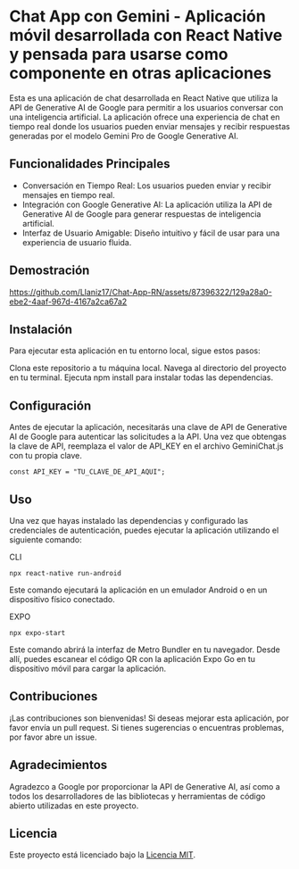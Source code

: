 # Chat App con Gemini - Aplicación móvil desarrollada con React Native y pensada para usarse como componente en otras aplicaciones 
Esta es una aplicación de chat desarrollada en React Native que utiliza la API de Generative AI de Google para permitir a los usuarios conversar con una inteligencia artificial. La aplicación ofrece una experiencia de chat en tiempo real donde los usuarios pueden enviar mensajes y recibir respuestas generadas por el modelo Gemini Pro de Google Generative AI.

## Funcionalidades Principales
- Conversación en Tiempo Real: Los usuarios pueden enviar y recibir mensajes en tiempo real.
- Integración con Google Generative AI: La aplicación utiliza la API de Generative AI de Google para generar respuestas de inteligencia artificial.
- Interfaz de Usuario Amigable: Diseño intuitivo y fácil de usar para una experiencia de usuario fluida.

## Demostración


https://github.com/Llaniz17/Chat-App-RN/assets/87396322/129a28a0-ebe2-4aaf-967d-4167a2ca67a2



## Instalación
Para ejecutar esta aplicación en tu entorno local, sigue estos pasos:

Clona este repositorio a tu máquina local.
Navega al directorio del proyecto en tu terminal.
Ejecuta npm install para instalar todas las dependencias.

## Configuración
Antes de ejecutar la aplicación, necesitarás una clave de API de Generative AI de Google para autenticar las solicitudes a la API. Una vez que obtengas la clave de API, reemplaza el valor de API_KEY en el archivo GeminiChat.js con tu propia clave.
~~~
const API_KEY = "TU_CLAVE_DE_API_AQUI";
~~~

## Uso
Una vez que hayas instalado las dependencias y configurado las credenciales de autenticación, puedes ejecutar la aplicación utilizando el siguiente comando:

CLI
~~~
npx react-native run-android
~~~
Este comando ejecutará la aplicación en un emulador Android o en un dispositivo físico conectado.

EXPO
~~~
npx expo-start
~~~
Este comando abrirá la interfaz de Metro Bundler en tu navegador. Desde allí, puedes escanear el código QR con la aplicación Expo Go en tu dispositivo móvil para cargar la aplicación.


## Contribuciones
¡Las contribuciones son bienvenidas! Si deseas mejorar esta aplicación, por favor envía un pull request. Si tienes sugerencias o encuentras problemas, por favor abre un issue.

## Agradecimientos
Agradezco a Google por proporcionar la API de Generative AI, así como a todos los desarrolladores de las bibliotecas y herramientas de código abierto utilizadas en este proyecto.

## Licencia
Este proyecto está licenciado bajo la [Licencia MIT](https://opensource.org/licenses/MIT).
